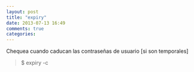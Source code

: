 ```yaml
---
layout: post
title: "expiry"
date: 2013-07-13 16:49
comments: true
categories: 
---
```

Chequea cuando caducan las contraseñas de usuario [si son temporales]

>$ expiry -c

